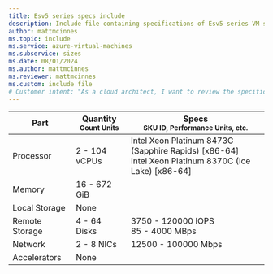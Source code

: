 ```yaml
---
title: Esv5 series specs include
description: Include file containing specifications of Esv5-series VM sizes.
author: mattmcinnes
ms.topic: include
ms.service: azure-virtual-machines
ms.subservice: sizes
ms.date: 08/01/2024
ms.author: mattmcinnes
ms.reviewer: mattmcinnes
ms.custom: include file
# Customer intent: "As a cloud architect, I want to review the specifications of the Esv5 series VMs, so that I can select the appropriate size and performance for our applications' needs."
---
```

| Part | Quantity <br><sup>Count Units | Specs <br><sup>SKU ID, Performance Units, etc.  |
|---|---|---|
| Processor      | 2 - 104 vCPUs     | Intel Xeon Platinum 8473C (Sapphire Rapids) [x86-64] <br>Intel Xeon Platinum 8370C (Ice Lake) [x86-64] |
| Memory         | 16 - 672 GiB        |    |
| Local Storage  | None         |  |
| Remote Storage | 4 - 64 Disks        | 3750 - 120000 IOPS <br>85 - 4000 MBps |
| Network        | 2 - 8 NICs        | 12500 - 100000 Mbps |
| Accelerators   | None            |     |
